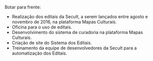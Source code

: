 Botar para frente:

- Realização dos editais da Secult, a serem lançados entre  agosto e novembro de 2016, na plataforma Mapas Culturais.
- Oficina para o uso de editais. 
- Desenvolvimento do sistema de curadoria na plataforma Mapas Culturais. 
- Criação de site do Sistema dos Editais.
- Treinamento da equipe de desenvolvedores da Secult para a automatização dos Editais.
